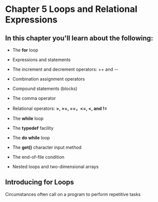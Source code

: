 # Chapter 5 Loops and Relational Expressions

## In this chapter you'll learn about the following:

+ The **for** loop

+ Expressions and statements

+ The increment and decrement operators: ++ and --

+ Combination assignment operators

+ Compound statements (blocks)

+ The comma operator

+ Relational operators: **>, >=, ==，<=, <, and !=**

+ The **while** loop

+ The **typedef**  facility

+ The **do while** loop

+ The **get()** character input method

+ The end-of-file condition

+ Nested loops and two-dimensional arrays



## Introducing for Loops

Circumstances often call on a program to perform repetitive tasks
